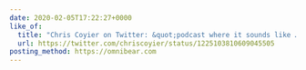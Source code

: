 ```yaml
---
date: 2020-02-05T17:22:27+0000
like_of:
  title: "Chris Coyier on Twitter: &quot;podcast where it sounds like …"
  url: https://twitter.com/chriscoyier/status/1225103810609045505
posting_method: https://omnibear.com
---
```

